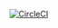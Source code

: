[![CircleCI](https://circleci.com/gh/bjornmagnusson/express-demo.svg?style=svg)](https://circleci.com/gh/bjornmagnusson/express-demo)
